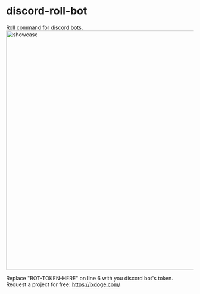 # discord-roll-bot
Roll command for discord bots.
<img width="643" alt="showcase" src="https://user-images.githubusercontent.com/94983056/143283227-90648862-480b-453c-8555-eb63c0a4c40e.png">

Replace "BOT-TOKEN-HERE" on line 6 with you discord bot's token.
Request a project for free: https://ixdoge.com/
